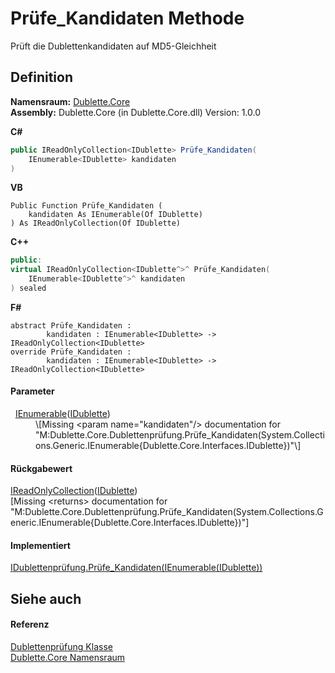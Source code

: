 # Prüfe_Kandidaten Methode


Prüft die Dublettenkandidaten auf MD5-Gleichheit



## Definition
**Namensraum:** <a href="N_Dublette_Core">Dublette.Core</a>  
**Assembly:** Dublette.Core (in Dublette.Core.dll) Version: 1.0.0

**C#**
``` C#
public IReadOnlyCollection<IDublette> Prüfe_Kandidaten(
	IEnumerable<IDublette> kandidaten
)
```
**VB**
``` VB
Public Function Prüfe_Kandidaten ( 
	kandidaten As IEnumerable(Of IDublette)
) As IReadOnlyCollection(Of IDublette)
```
**C++**
``` C++
public:
virtual IReadOnlyCollection<IDublette^>^ Prüfe_Kandidaten(
	IEnumerable<IDublette^>^ kandidaten
) sealed
```
**F#**
``` F#
abstract Prüfe_Kandidaten : 
        kandidaten : IEnumerable<IDublette> -> IReadOnlyCollection<IDublette> 
override Prüfe_Kandidaten : 
        kandidaten : IEnumerable<IDublette> -> IReadOnlyCollection<IDublette> 
```



#### Parameter
<dl><dt>  <a href="https://learn.microsoft.com/dotnet/api/system.collections.generic.ienumerable-1" target="_blank" rel="noopener noreferrer">IEnumerable</a>(<a href="T_Dublette_Core_Interfaces_IDublette">IDublette</a>)</dt><dd>\[Missing &lt;param name="kandidaten"/&gt; documentation for "M:Dublette.Core.Dublettenprüfung.Prüfe_Kandidaten(System.Collections.Generic.IEnumerable{Dublette.Core.Interfaces.IDublette})"\]</dd></dl>

#### Rückgabewert
<a href="https://learn.microsoft.com/dotnet/api/system.collections.generic.ireadonlycollection-1" target="_blank" rel="noopener noreferrer">IReadOnlyCollection</a>(<a href="T_Dublette_Core_Interfaces_IDublette">IDublette</a>)  
\[Missing &lt;returns&gt; documentation for "M:Dublette.Core.Dublettenprüfung.Prüfe_Kandidaten(System.Collections.Generic.IEnumerable{Dublette.Core.Interfaces.IDublette})"\]

#### Implementiert
<a href="M_Dublette_Core_Interfaces_IDublettenprüfung_Prüfe_Kandidaten">IDublettenprüfung.Prüfe_Kandidaten(IEnumerable(IDublette))</a>  


## Siehe auch


#### Referenz
<a href="T_Dublette_Core_Dublettenprüfung">Dublettenprüfung Klasse</a>  
<a href="N_Dublette_Core">Dublette.Core Namensraum</a>  
